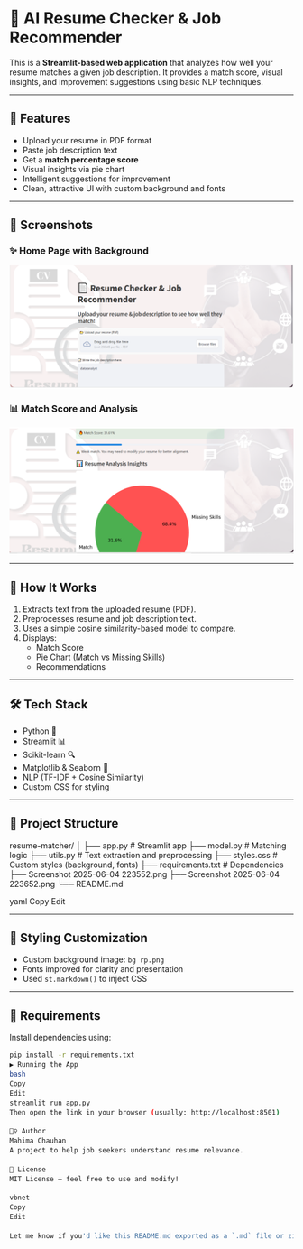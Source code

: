 # 📄 AI Resume Checker & Job Recommender

This is a **Streamlit-based web application** that analyzes how well your resume matches a given job description. It provides a match score, visual insights, and improvement suggestions using basic NLP techniques.

---

## 🚀 Features

- Upload your resume in PDF format
- Paste job description text
- Get a **match percentage score**
- Visual insights via pie chart
- Intelligent suggestions for improvement
- Clean, attractive UI with custom background and fonts

---

## 📸 Screenshots

### ✨ Home Page with Background

![Home Page](./Screenshot%202025-06-04%20223552.png)

### 📊 Match Score and Analysis

![Match Analysis](./Screenshot%202025-06-04%20223652.png)

---

## 🧠 How It Works

1. Extracts text from the uploaded resume (PDF).
2. Preprocesses resume and job description text.
3. Uses a simple cosine similarity-based model to compare.
4. Displays:
   - Match Score
   - Pie Chart (Match vs Missing Skills)
   - Recommendations

---

## 🛠️ Tech Stack

- Python 🐍
- Streamlit 📊
- Scikit-learn 🔍
- Matplotlib & Seaborn 🎨
- NLP (TF-IDF + Cosine Similarity)
- Custom CSS for styling

---

## 📁 Project Structure

resume-matcher/
│
├── app.py # Streamlit app
├── model.py # Matching logic
├── utils.py # Text extraction and preprocessing
├── styles.css # Custom styles (background, fonts)
├── requirements.txt # Dependencies
├── Screenshot 2025-06-04 223552.png
├── Screenshot 2025-06-04 223652.png
└── README.md

yaml
Copy
Edit

---

## 🎨 Styling Customization

- Custom background image: `bg rp.png`
- Fonts improved for clarity and presentation
- Used `st.markdown()` to inject CSS

---

## 🧾 Requirements

Install dependencies using:

```bash
pip install -r requirements.txt
▶️ Running the App
bash
Copy
Edit
streamlit run app.py
Then open the link in your browser (usually: http://localhost:8501)

🙋‍♀️ Author
Mahima Chauhan
A project to help job seekers understand resume relevance.

📃 License
MIT License – feel free to use and modify!

vbnet
Copy
Edit

Let me know if you'd like this README.md exported as a `.md` file or zipped with your screenshots for GitHub upload.